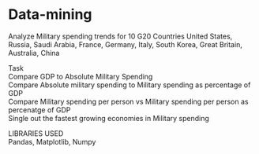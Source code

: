 # Data-mining
Analyze Military spending trends for 10 G20 Countries  United States, Russia, Saudi Arabia, France, Germany, Italy, South Korea, Great Britain, Australia, China  

Task    
Compare  GDP to Absolute Military Spending     
Compare Absolute military spending to Military spending as percentage of GDP      
Compare Military spending per person vs Military spending per person as percenatge of GDP     
Single out the fastest growing economies in Military spending  

LIBRARIES USED     
Pandas, Matplotlib, Numpy   
